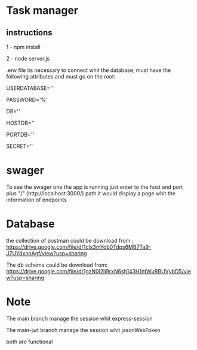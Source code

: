 # Task manager
## instructions

1 - npm install

2 - node server.js

.env file its necessary to connect whit the database, must have the following attributes and must go on the root:

USERDATABASE=''

PASSWORD='%'

DB=''

HOSTDB=''

PORTDB=''

SECRET=''

# swager
To see the swager one the app is running just enter to the host and port plus "/"  (http://localhost:3000/) path it would display a page whit the information of endpoints

# Database
the collection of postman could be download from : https://drive.google.com/file/d/1cIx3mYob0Tdps6MB7Ta9-J7UYdxnnAgf/view?usp=sharing

The db schema could be download from: https://drive.google.com/file/d/1gzN0l2li9rxN6sh143H1ntWuRBUVybD5/view?usp=sharing

# Note
The main branch manage the session whit express-session

The main-jwt branch manage the session whit jasonWebToken

both are functional

